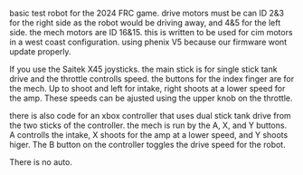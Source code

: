 basic test robot for the 2024 FRC game. drive motors must be can ID 2&3 for the right side as the robot would be driving away, and 4&5 for the left side. the mech motors are ID 16&15.
this is written to be used for cim motors in a west coast configuration. using phenix V5 because our firmware wont update properly. 

If you use the Saitek X45 joysticks. the main stick is for single stick tank drive and the throttle controlls speed. the buttons for the index finger are for the mech. Up to shoot and left for intake, right shoots at a lower speed for the amp. These speeds can be ajusted using the upper knob on the throttle.

there is also code for an xbox controller that uses dual stick tank drive from the two sticks of the controller. the mech is run by the A, X, and Y buttons.
A controlls the intake, X shoots for the amp at a lower speed, and Y shoots higer. The B button on the controller toggles the drive speed for the robot.

There is no auto.

